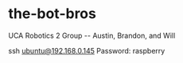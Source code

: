 # the-bot-bros
UCA Robotics 2 Group -- Austin, Brandon, and Will

ssh ubuntu@192.168.0.145
Password: raspberry
